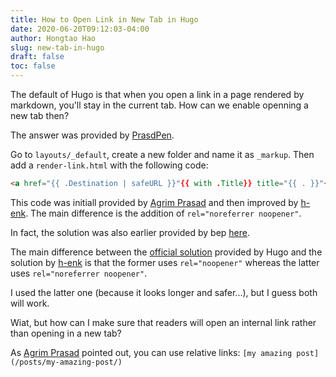 ```yaml
---
title: How to Open Link in New Tab in Hugo
date: 2020-06-20T09:12:03-04:00
author: Hongtao Hao
slug: new-tab-in-hugo
draft: false
toc: false
---
```


The default of Hugo is that when you open a link in a page rendered by markdown, you'll stay in the current tab. How can we enable openning a new tab then?

The answer was provided by [PrasdPen](https://discourse.gohugo.io/t/how-to-open-link-in-new-tab-with-hugos-new-goldmark-markdown-renderer-in-v0-62-0/22540). 

Go to `layouts/_default`, create a new folder and name it as `_markup`. Then add a `render-link.html` with the following code:

```html
<a href="{{ .Destination | safeURL }}"{{ with .Title}} title="{{ . }}"{{ end }}{{ if strings.HasPrefix .Destination "http" }} target="_blank" rel="noreferrer noopener"{{ end }}>{{ .Text | safeHTML }}</a>

```

This code was initiall provided by [Agrim Prasad](https://agrimprasad.com/post/hugo-goldmark-markdown/) and then improved by [h-enk](https://discourse.gohugo.io/t/how-to-open-link-in-new-tab-with-hugos-new-goldmark-markdown-renderer-in-v0-62-0/22540/7). The main difference is the addition of `rel="noreferrer noopener"`. 

In fact, the solution was also earlier provided by bep [here](https://discourse.gohugo.io/t/how-to-open-shortcode-links-in-a-new-tab/22727/6). 

The main difference between the [official solution](https://gohugo.io/getting-started/configuration-markup#link-with-title-markdown-example) provided by Hugo and the solution by [h-enk](https://discourse.gohugo.io/t/how-to-open-link-in-new-tab-with-hugos-new-goldmark-markdown-renderer-in-v0-62-0/22540/7) is that the former uses `rel="noopener"` whereas the latter uses `rel="noreferrer noopener"`. 

I used the latter one (because it looks longer and safer...), but I guess both will work. 

Wiat, but how can I make sure that readers will open an internal link rather than opening in a new tab?

As [Agrim Prasad](https://agrimprasad.com/post/hugo-goldmark-markdown/) pointed out, you can use relative links: `[my amazing post](/posts/my-amazing-post/)`



